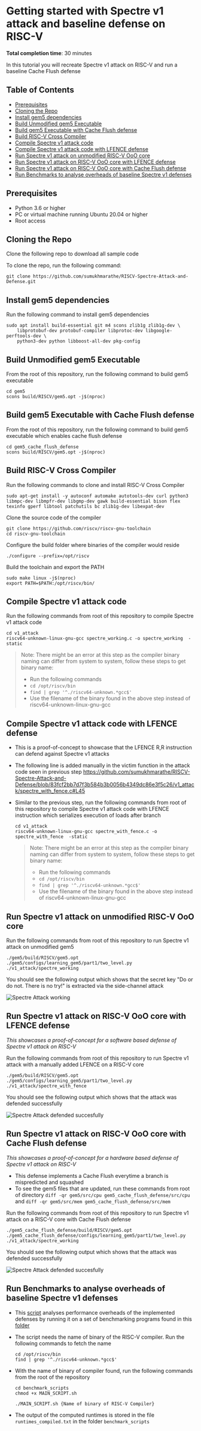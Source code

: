 # Getting started with Spectre v1 attack and baseline defense on RISC-V
**Total completion time**:  30 minutes

In this tutorial you will recreate Spectre v1 attack on RISC-V and run a baseline Cache Flush defense

## Table of Contents

* [Prerequisites](#prerequisites)
* [Cloning the Repo](#cloning-the-repo)
* [Install gem5 dependencies](#install-gem5-dependencies)
* [Build Unmodified gem5 Executable](#build-unmodified-gem5-executable)
* [Build gem5 Executable with Cache Flush defense](#build-gem5-executable-with-cache-flush-defense)
* [Build RISC-V Cross Compiler](#build-risc-v-cross-compiler)
* [Compile Spectre v1 attack code](#compile-spectre-v1-attack-code)
* [Compile Spectre v1 attack code with LFENCE defense](#compile-spectre-v1-attack-code-with-lfence-defense)
* [Run Spectre v1 attack on unmodified RISC-V OoO core](#run-spectre-v1-attack-on-unmodified-risc-v-ooo-core)
* [Run Spectre v1 attack on RISC-V OoO core with LFENCE defense](#run-spectre-v1-attack-on-risc-v-ooo-core-with-lfence-defense)
* [Run Spectre v1 attack on RISC-V OoO core with Cache Flush defense](#run-spectre-v1-attack-on-risc-v-ooo-core-with-cache-flush-defense)
* [Run Benchmarks to analyse overheads of baseline Spectre v1 defenses](#run-benchmarks-to-analyse-overheads-of-baseline-spectre-v1-defenses)

## Prerequisites

* Python 3.6 or higher
* PC or virtual machine running Ubuntu 20.04 or higher
* Root access

## Cloning the Repo
Clone the following repo to download all sample code

To clone the repo, run the following command:

```shell
git clone https://github.com/sumukhmarathe/RISCV-Spectre-Attack-and-Defense.git
```

## Install gem5 dependencies
Run the following command to install gem5 dependencies

```shell
sudo apt install build-essential git m4 scons zlib1g zlib1g-dev \
    libprotobuf-dev protobuf-compiler libprotoc-dev libgoogle-perftools-dev \
    python3-dev python libboost-all-dev pkg-config
```

## Build Unmodified gem5 Executable
From the root of this repository, run the following command to build gem5 executable

```shell
cd gem5
scons build/RISCV/gem5.opt -j$(nproc)
```

## Build gem5 Executable with Cache Flush defense
From the root of this repository, run the following command to build gem5 executable which enables cache flush defense

```shell
cd gem5_cache_flush_defense
scons build/RISCV/gem5.opt -j$(nproc)
```

## Build RISC-V Cross Compiler
Run the following commands to clone and install RISC-V Cross Compiler

```shell
sudo apt-get install -y autoconf automake autotools-dev curl python3 libmpc-dev libmpfr-dev libgmp-dev gawk build-essential bison flex texinfo gperf libtool patchutils bc zlib1g-dev libexpat-dev
```

Clone the source code of the compiler
```shell
git clone https://github.com/riscv/riscv-gnu-toolchain
cd riscv-gnu-toolchain
```

Configure the build folder where binaries of the compiler would reside
```shell
./configure --prefix=/opt/riscv
```

Build the toolchain and export the PATH
```shell
sudo make linux -j$(nproc)
export PATH=$PATH:/opt/riscv/bin/
```

## Compile Spectre v1 attack code
Run the following commands from root of this repository to compile Spectre v1 attack code

```shell
cd v1_attack
riscv64-unknown-linux-gnu-gcc spectre_working.c -o spectre_working  -static
```
> Note: There might be an error at this step as the compiler binary naming can differ from system to system, follow these steps to get binary name:
> * Run the following commands
> * ``` cd /opt/riscv/bin ```
> * ``` find | grep '^./riscv64-unknown.*gcc$' ```
> * Use the filename of the binary found in the above step instead of riscv64-unknown-linux-gnu-gcc

## Compile Spectre v1 attack code with LFENCE defense

* This is a proof-of-concept to showcase that the LFENCE R,R instruction can defend against Spectre v1 attacks
* The following line is added manually in the victim function in the attack code seen in previous step
https://github.com/sumukhmarathe/RISCV-Spectre-Attack-and-Defense/blob/83fcf2bb7d7f3b584b3b0056b4349dc86e3f5c26/v1_attack/spectre_with_fence.c#L45

* Similar to the previous step, run the following commands from root of this repository to compile Spectre v1 attack code with LFENCE instruction which serializes execution of loads after branch

    ```shell
    cd v1_attack
    riscv64-unknown-linux-gnu-gcc spectre_with_fence.c -o spectre_with_fence  -static
    ```
    > Note: There might be an error at this step as the compiler binary naming can differ from system to system, follow these steps to get binary name:
    > * Run the following commands
    > * ``` cd /opt/riscv/bin ```
    > * ``` find | grep '^./riscv64-unknown.*gcc$' ```
    > * Use the filename of the binary found in the above step instead of riscv64-unknown-linux-gnu-gcc

## Run Spectre v1 attack on unmodified RISC-V OoO core
Run the following commands from root of this repository to run Spectre v1 attack on unmodified gem5

```shell
./gem5/build/RISCV/gem5.opt ./gem5/configs/learning_gem5/part1/two_level.py ./v1_attack/spectre_working
```
You should see the following output which shows that the secret key "Do or do not. There is no try!" is extracted via the side-channel attack

![Spectre Attack working](docs/media/spectre_working.png)

## Run Spectre v1 attack on RISC-V OoO core with LFENCE defense
*This showcases a proof-of-concept for a software based defense of Spectre v1 attack on RISC-V*

Run the following commands from root of this repository to run Spectre v1 attack with a manually added LFENCE on a RISC-V core

```shell
./gem5/build/RISCV/gem5.opt ./gem5/configs/learning_gem5/part1/two_level.py ./v1_attack/spectre_with_fence
```

You should see the following output which shows that the attack was defended successfully

![Spectre Attack defended succesfully](docs/media/spectre_defense.png)

## Run Spectre v1 attack on RISC-V OoO core with Cache Flush defense
*This showcases a proof-of-concept for a hardware based defense of Spectre v1 attack on RISC-V*

* This defense implements a Cache Flush everytime a branch is mispredicted and squashed
* To see the gem5 files that are updated, run these commands from root of directory ``` diff -qr gem5/src/cpu gem5_cache_flush_defense/src/cpu ``` and ``` diff -qr gem5/src/mem gem5_cache_flush_defense/src/mem ``` 

Run the following commands from root of this repository to run Spectre v1 attack on a RISC-V core with Cache Flush defense

```shell
./gem5_cache_flush_defense/build/RISCV/gem5.opt ./gem5_cache_flush_defense/configs/learning_gem5/part1/two_level.py ./v1_attack/spectre_working
```

You should see the following output which shows that the attack was defended successfully

![Spectre Attack defended succesfully](docs/media/spectre_defense.png)

## Run Benchmarks to analyse overheads of baseline Spectre v1 defenses
* This [script](https://github.com/sumukhmarathe/RISCV-Spectre-Attack-and-Defense/blob/main/benchmark_scripts/MAIN_SCRIPT.sh) analyses performance overheads of the implemented defenses by running it on a set of benchmarking programs found in this [folder](https://github.com/sumukhmarathe/RISCV-Spectre-Attack-and-Defense/tree/main/benchmark_codes)
* The script needs the name of binary of the RISC-V compiler. Run the following commands to fetch the name
    ``` shell
    cd /opt/riscv/bin
    find | grep '^./riscv64-unknown.*gcc$'
    ```
* With the name of binary of compiler found, run the following commands from the root of the repository

    ```shell
    cd benchmark_scripts
    chmod +x MAIN_SCRIPT.sh 
    ```
    ```shell
    ./MAIN_SCRIPT.sh {Name of binary of RISC-V Compiler}
    ```
* The output of the computed runtimes is stored in the file `runtimes_compiled.txt` in the folder `benchmark_scripts`
